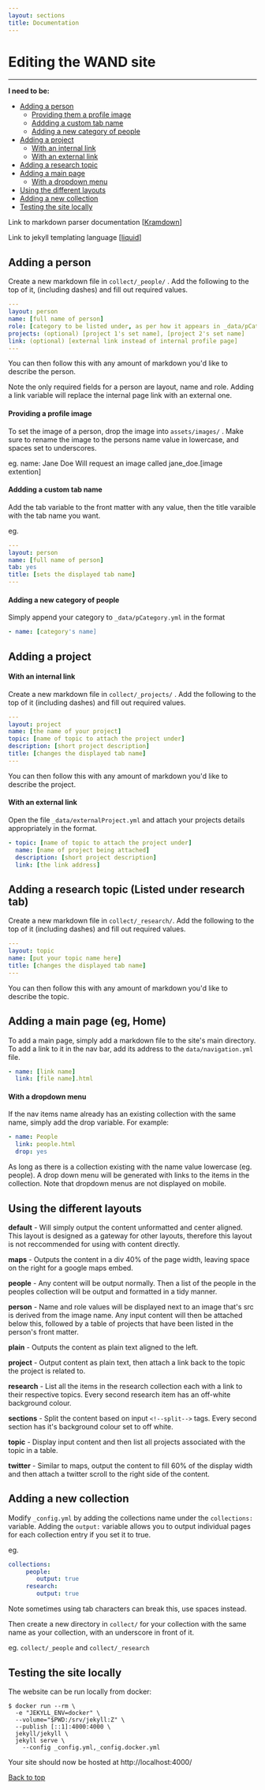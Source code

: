 ```yaml
---
layout: sections
title: Documentation
---
```


Editing the WAND site
=====================
- - -

**I need to be:** 
- [Adding a person](#adding-a-person)
  - [Providing them a profile image](#providing-a-profile-image)
  - [Addding a custom tab name](#addding-a-custom-tab-name)
  - [Adding a new category of people](#adding-a-new-category-of-people)
- [Adding a project](#adding-a-project)
  - [With an internal link](#with-an-internal-link)
  - [With an external link](#with-an-external-link)
- [Adding a research topic](#adding-a-research-topic-listed-under-research-tab)
- [Adding a main page](#adding-a-main-page-eg-home)
  - [With a dropdown menu](#with-a-dropdown-menu)
- [Using the different layouts](#using-the-different-layouts)
- [Adding a new collection](#adding-a-new-collection)
- [Testing the site locally](#testing-the-site-locally)

Link to markdown parser documentation \[[Kramdown](https://kramdown.gettalong.org/quickref.html)\]

Link to jekyll templating language \[[liquid](https://shopify.github.io/liquid/basics/introduction/)\]

<!--split-->
## Adding a person
Create a new markdown file in `collect/_people/` . Add the following to the top of it, (including dashes) and fill out required values.

```yml
---
layout: person
name: [full name of person]
role: [category to be listed under, as per how it appears in _data/pCategory.yml]
projects: (optional) [project 1's set name], [project 2's set name]
link: (optional) [external link instead of internal profile page]
---
```
You can then follow this with any amount of markdown you'd like to describe the person.

Note the only required fields for a person are layout, name and role. Adding a link variable will replace the internal page link with an external one.

#### Providing a profile image
To set the image of a person, drop the image into `assets/images/` . Make sure to rename the image to the persons name value in lowercase, and spaces set to underscores.

eg. name: Jane Doe
Will request an image called jane_doe.[image extention]

#### Addding a custom tab name
Add the tab variable to the front matter with any value, then the title varaible with the tab name you want.

eg.

```yml
---
layout: person
name: [full name of person]
tab: yes
title: [sets the displayed tab name]
---
```

#### Adding a new category of people
Simply append your category to `_data/pCategory.yml` in the format

```yml
- name: [category's name]
```
<!--split-->
## Adding a project
#### With an internal link
Create a new markdown file in `collect/_projects/`  . Add the following to the top of it (including dashes) and fill out required values.

```yml
---
layout: project
name: [the name of your project]
topic: [name of topic to attach the project under]
description: [short project description]
title: [changes the displayed tab name]
---
```
You can then follow this with any amount of markdown you'd like to describe the project.


#### With an external link
Open the file `_data/externalProject.yml` and attach your projects details appropriately in the format.

```yml
- topic: [name of topic to attach the project under]
  name: [name of project being attached]
  description: [short project description]
  link: [the link address]
```

<!--split-->
## Adding a research topic (Listed under research tab)
Create a new markdown file in `collect/_research/`. Add the following to the top of it (including dashes) and fill out required values.

```yml
---
layout: topic
name: [put your topic name here]
title: [changes the displayed tab name]
---
```
You can then follow this with any amount of markdown you'd like to describe the topic.

<!--split-->
## Adding a main page (eg, Home)
To add a main page, simply add a markdown file to the site's main directory. To add a link to it in the nav bar, add its address to the `data/navigation.yml` file.

```yml
- name: [link name]
  link: [file name].html
```

#### With a dropdown menu
If the nav items name already has an existing collection with the same name, simply add the drop variable.
For example:

```yml
- name: People
  link: people.html
  drop: yes
```
As long as there is a collection existing with the name value lowercase (eg. people). A drop down menu will be generated with links to the items in the collection. Note that dropdown menus are not displayed on mobile.

<!--split-->
## Using the different layouts

**default** - Will simply output the content unformatted and center aligned. This layout is designed as a gateway for other layouts, therefore this layout is not reccommended for using with content directly.

**maps** - Outputs the content in a div 40% of the page width, leaving space on the right for a google maps embed.

**people** - Any content will be output normally. Then a list of the people in the peoples collection will be output and formatted in a tidy manner.

**person** - Name and role values will be displayed next to an image that's src is derived from the image name. Any input content will then be attached below this, followed by a table of projects that have been listed in the person's front matter.

**plain** - Outputs the content as plain text aligned to the left.

**project** - Output content as plain text, then attach a link back to the topic the project is related to.

**research** - List all the items in the research collection each with a link to their respective topics. Every second research item has an off-white background colour.

**sections** - Split the content based on input `<!--split-->` tags. Every second section has it's background colour set to off white.

**topic** - Display input content and then list all projects associated with the topic in a table.

**twitter** - Similar to maps, output the content to fill 60% of the display width and then attach a twitter scroll to the right side of the content.

<!--split-->

## Adding a new collection
Modify `_config.yml` by adding the collections name under the `collections:` variable. Adding the `output:` variable allows you to output individual pages for each collection entry if you set it to true.

eg.
```yml
collections:
     people:
        output: true
     research:
        output: true
```

Note sometimes using tab characters can break this, use spaces instead.

Then create a new directory in `collect/` for your collection with the same name as your collection, with an underscore in front of it.

eg. `collect/_people` and `collect/_research`

<!--split-->

## Testing the site locally

The website can be run locally from docker:

```
$ docker run --rm \
  -e "JEKYLL_ENV=docker" \
  --volume="$PWD:/srv/jekyll:Z" \
  --publish [::1]:4000:4000 \
  jekyll/jekyll \
  jekyll serve \
    --config _config.yml,_config.docker.yml
```

Your site should now be hosted at http://localhost:4000/

[Back to top](#editing-the-wand-site)

